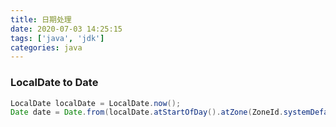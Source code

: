 ```yaml
---
title: 日期处理
date: 2020-07-03 14:25:15
tags: ['java', 'jdk']
categories: java
---
```

<!-- toc -->
### LocalDate to Date
``` java
LocalDate localDate = LocalDate.now();
Date date = Date.from(localDate.atStartOfDay().atZone(ZoneId.systemDefault()).toInstant());
```